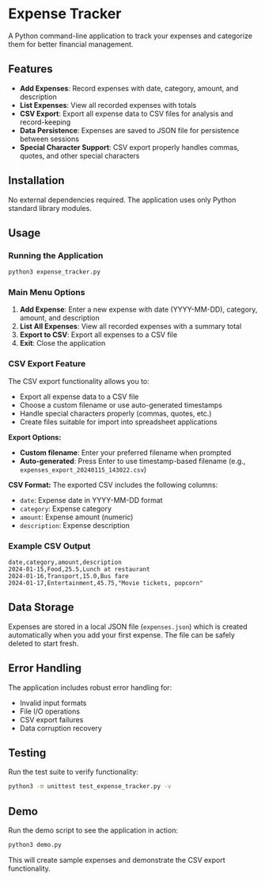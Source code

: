 # Expense Tracker

A Python command-line application to track your expenses and categorize them for better financial management.

## Features

- **Add Expenses**: Record expenses with date, category, amount, and description
- **List Expenses**: View all recorded expenses with totals
- **CSV Export**: Export all expense data to CSV files for analysis and record-keeping
- **Data Persistence**: Expenses are saved to JSON file for persistence between sessions
- **Special Character Support**: CSV export properly handles commas, quotes, and other special characters

## Installation

No external dependencies required. The application uses only Python standard library modules.

## Usage

### Running the Application

```bash
python3 expense_tracker.py
```

### Main Menu Options

1. **Add Expense**: Enter a new expense with date (YYYY-MM-DD), category, amount, and description
2. **List All Expenses**: View all recorded expenses with a summary total
3. **Export to CSV**: Export all expenses to a CSV file
4. **Exit**: Close the application

### CSV Export Feature

The CSV export functionality allows you to:

- Export all expense data to a CSV file
- Choose a custom filename or use auto-generated timestamps
- Handle special characters properly (commas, quotes, etc.)
- Create files suitable for import into spreadsheet applications

**Export Options:**
- **Custom filename**: Enter your preferred filename when prompted
- **Auto-generated**: Press Enter to use timestamp-based filename (e.g., `expenses_export_20240115_143022.csv`)

**CSV Format:**
The exported CSV includes the following columns:
- `date`: Expense date in YYYY-MM-DD format
- `category`: Expense category
- `amount`: Expense amount (numeric)
- `description`: Expense description

### Example CSV Output

```csv
date,category,amount,description
2024-01-15,Food,25.5,Lunch at restaurant
2024-01-16,Transport,15.0,Bus fare
2024-01-17,Entertainment,45.75,"Movie tickets, popcorn"
```

## Data Storage

Expenses are stored in a local JSON file (`expenses.json`) which is created automatically when you add your first expense. The file can be safely deleted to start fresh.

## Error Handling

The application includes robust error handling for:
- Invalid input formats
- File I/O operations
- CSV export failures
- Data corruption recovery

## Testing

Run the test suite to verify functionality:

```bash
python3 -m unittest test_expense_tracker.py -v
```

## Demo

Run the demo script to see the application in action:

```bash
python3 demo.py
```

This will create sample expenses and demonstrate the CSV export functionality.